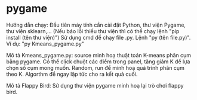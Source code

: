 # pygame
Hướng dẫn chạy: 
Đầu tiên máy tính cần cài đặt Python, thư viện Pygame, thư viện sklearn,... (Nếu báo lỗi thiếu thư viện thì có thể chạy lệnh "pip install (tên thư viện)")
Sử dụng cmd để chạy file .py. Lệnh "py (tên file.py)". Ví dụ: "py Kmeans_pygame.py"

Mô tả Kmeans_pygame.py: source minh hoạ thuật toán K-means phân cụm bằng pygame. Có thể click chuột các điểm trong panel, tăng giảm K để lựa chọn số cụm mong muốn. Random, run để minh hoạ quá trình phân cụm theo K. Algorthm để ngay lập tức cho ra kết quả cuối.

Mô tả Flappy Bird: Sử dụng thư viện pygame minh hoạ lại trò chơi flappy bird.

